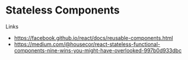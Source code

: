 # Stateless Components

Links

* https://facebook.github.io/react/docs/reusable-components.html
* https://medium.com/@housecor/react-stateless-functional-components-nine-wins-you-might-have-overlooked-997b0d933dbc
